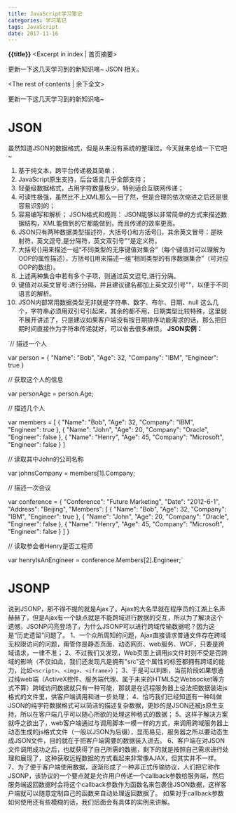 ```yaml
---
title: JavaScript学习笔记
categories: 学习笔记
tags: JavaScript
date: 2017-11-16
---
```


**{{title}}** <Excerpt in index | 首页摘要>

更新一下这几天学习到的新知识咯~  JSON 相关。
<!-- more -->
<The rest of contents | 余下全文>

更新一下这几天学习到的新知识咯~
# JSON
虽然知道JSON的数据格式，但是从来没有系统的整理过。今天就来总结一下它吧~
1. 基于纯文本，跨平台传递极其简单；
2. JavaScript原生支持，后台语言几乎全部支持；
3. 轻量级数据格式，占用字符数量极少，特别适合互联网传递；
4. 可读性极强，虽然比不上XML那么一目了然，但是合理的依次缩进之后还是很容易识别的；
5. 容易编写和解析；
JSON格式和规则：
JSON能够以非常简单的方式来描述数据结构，XML能做到的它都能做到，而且传递的效率更高。
1. JSON只有两种数据类型描述符，大括号{}和方括号[]，其余英文冒号：是映射符，英文逗号,是分隔符，英文双引号""是定义符。
2. 大括号{}用来描述一组“不同类型的无序键值对集合”（每个键值对可以理解为OOP的属性描述），方括号[]用来描述一组“相同类型的有序数据集合”（可对应OOP的数组）。
3. 上述两种集合中若有多个子项，则通过英文逗号,进行分隔。
4. 键值对以英文冒号:进行分隔，并且建议键名都加上英文双引号""，以便于不同语言的解析。
5. JSON内部常用数据类型无非就是字符串、数字、布尔、日期、null 这么几个，字符串必须用双引号引起来，其余的都不用，日期类型比较特殊，这里就不展开讲述了，只是建议如果客户端没有按日期排序功能需求的话，那么把日期时间直接作为字符串传递就好，可以省去很多麻烦。
__JSON实例：__

`// 描述一个人

var person = {
    "Name": "Bob",
    "Age": 32,
    "Company": "IBM",
    "Engineer": true
}

// 获取这个人的信息

var personAge = person.Age;

// 描述几个人

var members = [
    {
        "Name": "Bob",
        "Age": 32,
        "Company": "IBM",
        "Engineer": true
    },
    {
        "Name": "John",
        "Age": 20,
        "Company": "Oracle",
        "Engineer": false
    },
    {
        "Name": "Henry",
        "Age": 45,
        "Company": "Microsoft",
        "Engineer": false
    }
]

// 读取其中John的公司名称

var johnsCompany = members[1].Company;

// 描述一次会议

var conference = {
    "Conference": "Future Marketing",
    "Date": "2012-6-1",
    "Address": "Beijing",
    "Members": 
    [
        {
            "Name": "Bob",
            "Age": 32,
            "Company": "IBM",
            "Engineer": true
        },
        {
            "Name": "John",
            "Age": 20,
            "Company": "Oracle",
            "Engineer": false
        },
        {
            "Name": "Henry",
            "Age": 45,
            "Company": "Microsoft",
            "Engineer": false
        }
    ]
}

// 读取参会者Henry是否工程师

var henryIsAnEngineer = conference.Members[2].Engineer;`

# JSONP
说到JSONP，那不得不提的就是Ajax了。Ajax的大名早就在程序员的江湖上名声赫赫了，但是Ajax有一个缺点就是不能跨域进行数据的交互，所以为了解决这个遗憾，JSONP闪亮登场了，为什么JSONP可以进行跨域传输数据呢？因为这是“历史遗留”问题了。
1、一个众所周知的问题，Ajax直接请求普通文件存在跨域无权限访问的问题，甭管你是静态页面、动态网页、web服务、WCF，只要是跨域请求，一律不准；
2、不过我们又发现，Web页面上调用js文件时则不受是否跨域的影响（不仅如此，我们还发现凡是拥有"src"这个属性的标签都拥有跨域的能力，比如`<script>`、`<img>`、`<iframe>`）；
3、于是可以判断，当前阶段如果想通过纯web端（ActiveX控件、服务端代理、属于未来的HTML5之Websocket等方式不算）跨域访问数据就只有一种可能，那就是在远程服务器上设法把数据装进js格式的文件里，供客户端调用和进一步处理；
4、恰巧我们已经知道有一种叫做JSON的纯字符数据格式可以简洁的描述复杂数据，更妙的是JSON还被js原生支持，所以在客户端几乎可以随心所欲的处理这种格式的数据；
5、这样子解决方案就呼之欲出了，web客户端通过与调用脚本一模一样的方式，来调用跨域服务器上动态生成的js格式文件（一般以JSON为后缀），显而易见，服务器之所以要动态生成JSON文件，目的就在于把客户端需要的数据装入进去。
6、客户端在对JSON文件调用成功之后，也就获得了自己所需的数据，剩下的就是按照自己需求进行处理和展现了，这种获取远程数据的方式看起来非常像AJAX，但其实并不一样。
7、为了便于客户端使用数据，逐渐形成了一种非正式传输协议，人们把它称作JSONP，该协议的一个要点就是允许用户传递一个callback参数给服务端，然后服务端返回数据时会将这个callback参数作为函数名来包裹住JSON数据，这样客户端就可以随意定制自己的函数来自动处理返回数据了。
如果对于callback参数如何使用还有些模糊的话，我们后面会有具体的实例来讲解。

